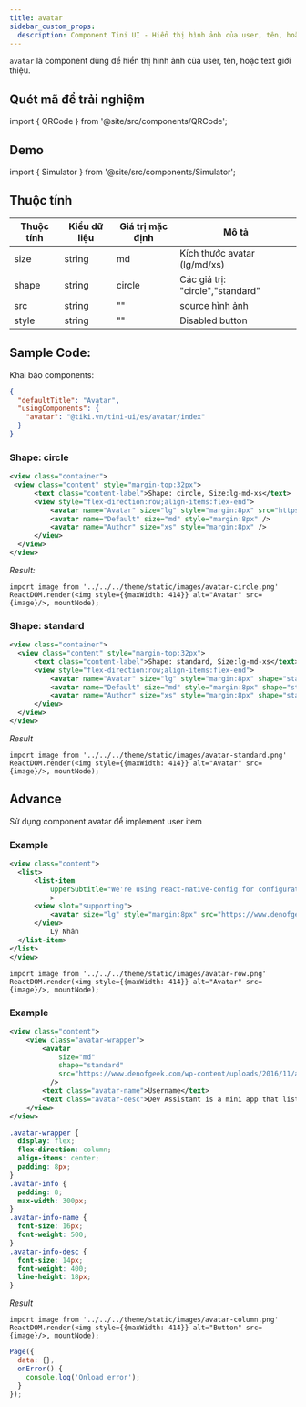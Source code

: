 ```yaml
---
title: avatar
sidebar_custom_props:
  description: Component Tini UI - Hiển thị hình ảnh của user, tên, hoặc text giới thiệu
---
```


`avatar` là component dùng để hiển thị hình ảnh của user, tên, hoặc text giới thiệu.

## Quét mã để trải nghiệm

import { QRCode } from '@site/src/components/QRCode';

<QRCode page="pages/component/advance/navigation/avatar/index" />

## Demo

import { Simulator } from '@site/src/components/Simulator';

<Simulator page="pages/component/advance/navigation/avatar/index" />

## Thuộc tính

| Thuộc tính | Kiểu dữ liệu | Giá trị mặc định | Mô tả                            |
| ---------- | ------------ | ---------------- | -------------------------------- |
| size       | string       | md               | Kích thước avatar (lg/md/xs)     |
| shape      | string       | circle           | Các giá trị: "circle","standard" |
| src        | string       | ""               | source hình ảnh                  |
| style      | string       | ""               | Disabled button                  |

## Sample Code:

Khai báo components:

```json
{
  "defaultTitle": "Avatar",
  "usingComponents": {
    "avatar": "@tiki.vn/tini-ui/es/avatar/index"
  }
}
```

### Shape: circle

```xml title=index.txml
<view class="container">
 <view class="content" style="margin-top:32px">
      <text class="content-label">Shape: circle, Size:lg-md-xs</text>
      <view style="flex-direction:row;align-items:flex-end">
          <avatar name="Avatar" size="lg" style="margin:8px" src="https://www.denofgeek.com/wp-content/uploads/2016/11/avatar-sequel.jpg"/>
          <avatar name="Default" size="md" style="margin:8px" />
          <avatar name="Author" size="xs" style="margin:8px" />
      </view>
  </view>
</view>
```

_Result:_

```__react
import image from '../../../theme/static/images/avatar-circle.png'
ReactDOM.render(<img style={{maxWidth: 414}} alt="Avatar" src={image}/>, mountNode);
```

### Shape: standard

```xml title=index.txml
<view class="container">
  <view class="content" style="margin-top:32px">
      <text class="content-label">Shape: standard, Size:lg-md-xs</text>
      <view style="flex-direction:row;align-items:flex-end">
          <avatar name="Avatar" size="lg" style="margin:8px" shape="standard" src="https://www.denofgeek.com/wp-content/uploads/2016/11/avatar-sequel.jpg"/>
          <avatar name="Default" size="md" style="margin:8px" shape="standard"/>
          <avatar name="Author" size="xs" style="margin:8px" shape="standard"/>
      </view>
  </view>
</view>
```

_Result_

```__react
import image from '../../../theme/static/images/avatar-standard.png'
ReactDOM.render(<img style={{maxWidth: 414}} alt="Avatar" src={image}/>, mountNode);
```

## Advance

Sử dụng component avatar để implement user item

### Example

```xml title=index.tcss
<view class="content">
  <list>
      <list-item
          upperSubtitle="We're using react-native-config for configuration, so to make android work with config we need to add below line to android/app/build.gradle"
          >
      <view slot="supporting">
          <avatar size="lg" style="margin:8px" src="https://www.denofgeek.com/wp-content/uploads/2016/11/avatar-sequel.jpg"/>
      </view>
          Lý Nhân
  </list-item>
</list>
</view>
```

```__react
import image from '../../../theme/static/images/avatar-row.png'
ReactDOM.render(<img style={{maxWidth: 414}} alt="Avatar" src={image}/>, mountNode);
```

### Example

```xml title=index.tcss
<view class="content">
    <view class="avatar-wrapper">
        <avatar
            size="md"
            shape="standard"
            src="https://www.denofgeek.com/wp-content/uploads/2016/11/avatar-sequel.jpg"
          />
        <text class="avatar-name">Username</text>
        <text class="avatar-desc">Dev Assistant is a mini app that lists all mini apps of a developer which are build on tiki-studio</text>
    </view>
</view>
```

```css title=index.tcss
.avatar-wrapper {
  display: flex;
  flex-direction: column;
  align-items: center;
  padding: 8px;
}
.avatar-info {
  padding: 8;
  max-width: 300px;
}
.avatar-info-name {
  font-size: 16px;
  font-weight: 500;
}
.avatar-info-desc {
  font-size: 14px;
  font-weight: 400;
  line-height: 18px;
}
```

_Result_

```__react
import image from '../../../theme/static/images/avatar-column.png'
ReactDOM.render(<img style={{maxWidth: 414}} alt="Button" src={image}/>, mountNode);
```

```js title=index.js
Page({
  data: {},
  onError() {
    console.log('Onload error');
  }
});
```
